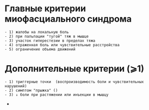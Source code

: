# Главные критерии миофасциального синдрома
	- 1) жалобы на локальную боль
	- 2) при пальпации "тугой" тяж в мышце
	- 3) участок гиперестезии в пределах тяжа
	- 4) отраженная боль или чувствительные расстройства
	- 5) ограничение объема движений
# Дополнительные критерии (⩾1)
	- 1) триггерные точки  (воспроизводимость боли и чувствительных нарушений)
	- 2) симптом "прыжка" ()
	- 3) ↓ боли при растяжении или инъекции в мышцу
-